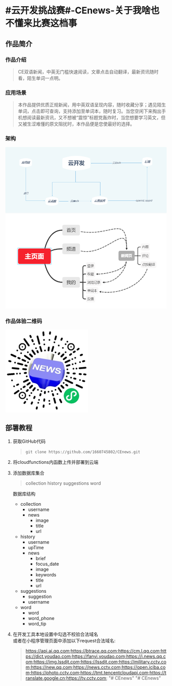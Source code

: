 # #云开发挑战赛#-CEnews-关于我啥也不懂来比赛这档事

## 作品简介

### 作品介绍
>CE双语新闻，中英无门槛快速阅读，文章点击自动翻译，最新资讯随时看，陌生单词一点明。

### 应用场景

> 本作品提供优质正规新闻，用中英双语呈现内容，随时收藏分享；遇见陌生单词，点击即可查询，支持添加至单词本，随时复习。当您空闲下来掏出手机想阅读最新资讯，又不想被“震惊”标题党轰炸时，当您想要学习英文，但又被生涩难懂的原文阻扰时，本作品便是您使最好的选择。

### 架构
  ![](https://raw.githubusercontent.com/1660745802/CEnews/master/jiagou.png)
  ![](https://raw.githubusercontent.com/1660745802/CEnews/master/jiagou1.png)
### 作品体验二维码
  ![](https://raw.githubusercontent.com/1660745802/CEnews/master/tiyan.jpg)
## 部署教程

1. 获取GitHub代码

   > `git clone https://github.com/1660745802/CEnews.git`

2. 将cloudfunctions内函数上传并部署到云端 

3. 添加数据库集合

   > collection
   > history
   > suggestions
   > word

   数据库结构

   + collection
     - username
     - news
       - image
       - title
       - url
   + history
     - username
     - upTime
     - news
       - brief
       - focus_date
       - image
       - keywords
       - title
       - url
   + suggestions
     - suggestion
     - username
   + word
     - word
     - word_phone
     - word_tip

4. 在开发工具本地设置中勾选不校验合法域名  
   或者在小程序管理页面中添加以下request合法域名:

   > https://api.ai.qq.com;https://btrace.qq.com;https://cm.l.qq.com;https://dict.youdao.com;https://fanyi.youdao.com;https://i.news.qq.com;https://img.lssdjt.com;https://lssdjt.com;https://military.cctv.com;https://new.qq.com;https://news.cctv.com;https://open.iciba.com;https://photo.cctv.com;https://tmt.tencentcloudapi.com;https://translate.google.cn;https://tv.cctv.com;
"# CEnews" 
"# CEnews" 
